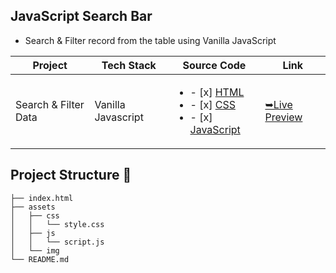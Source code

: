 ## JavaScript Search Bar 

- Search & Filter record from the table using Vanilla JavaScript

| Project | Tech Stack | Source Code | Link |
| --- | --- | --- |--- |
| Search & Filter Data| Vanilla Javascript | <ul><li>- [x] [HTML](index.html)</li><li>- [x] [CSS](assets/css/style.css)</li><li>- [x] [JavaScript](assets/js/script.js)</li></ul> |[➥Live Preview](https://deltanode.github.io/100DaysofCode/02-filter-table/) |

## Project Structure 📂
```
├── index.html
├── assets
│   ├── css
│   │   └── style.css
│   ├── js
│   │   └── script.js
│   └── img
└── README.md
```
